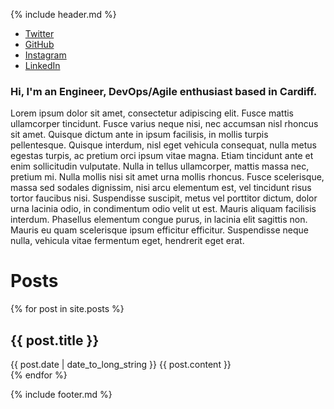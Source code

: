 {% include header.md %}

<div id="links">
  <ul>
    <li>
      <a href="https://twitter.com/alex_darby">Twitter</a>
    </li>
    <li>
      <a href="https://github.com/AlexDarby">GitHub</a>
    </li>
    <li>
        <a href="https://instagram.com/alex.darby">Instagram</a>
    </li>
    <li>
        <a href="https://www.linkedin.com/in/alex-darby/">LinkedIn</a>
    </li>
  </ul>
</div>

### Hi, I'm an Engineer, DevOps/Agile enthusiast based in Cardiff.

Lorem ipsum dolor sit amet, consectetur adipiscing elit. Fusce mattis ullamcorper tincidunt. Fusce varius neque nisi, nec accumsan nisl rhoncus sit amet. Quisque dictum ante in ipsum facilisis, in mollis turpis pellentesque. Quisque interdum, nisl eget vehicula consequat, nulla metus egestas turpis, ac pretium orci ipsum vitae magna. Etiam tincidunt ante et enim sollicitudin vulputate. Nulla in tellus ullamcorper, mattis massa nec, pretium mi. Nulla mollis nisi sit amet urna mollis rhoncus. Fusce scelerisque, massa sed sodales dignissim, nisi arcu elementum est, vel tincidunt risus tortor faucibus nisi. Suspendisse suscipit, metus vel porttitor dictum, dolor urna lacinia odio, in condimentum odio velit ut est. Mauris aliquam facilisis interdum. Phasellus elementum congue purus, in lacinia elit sagittis non. Mauris eu quam scelerisque ipsum efficitur efficitur. Suspendisse neque nulla, vehicula vitae fermentum eget, hendrerit eget erat.




<h1 id="post_tile">Posts</h1>

{% for post in site.posts %}
  <article>
    <h2>
        {{ post.title }}
    </h2>
    <time datetime="{{ post.date | date: "%Y-%m-%d" }}">{{ post.date | date_to_long_string }}</time>
    {{ post.content }}
  </article>
{% endfor %}

{% include footer.md %}